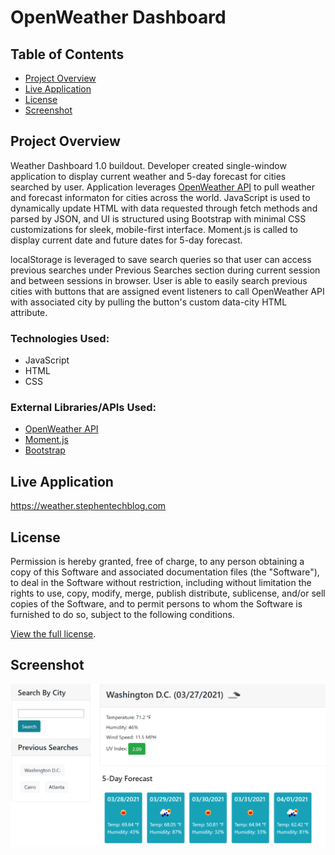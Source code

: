 # OpenWeather Dashboard

## Table of Contents
- [Project Overview](#project-overview)
- [Live Application](#live-application)
- [License](#license)
- [Screenshot](#screenshot)

## Project Overview
Weather Dashboard 1.0 buildout. Developer created single-window application to display current weather and 5-day forecast for cities searched by user. Application leverages <a href="https://openweathermap.org/api" target="_blank">OpenWeather API</a> to pull weather and forecast informaton for cities across the world. JavaScript is used to dynamically update HTML with data requested through fetch methods and parsed by JSON, and UI is structured using Bootstrap with minimal CSS customizations for sleek, mobile-first interface. Moment.js is called to display current date and future dates for 5-day forecast.

localStorage is leveraged to save search queries so that user can access previous searches under Previous Searches section during current session and between sessions in browser. User is able to easily search previous cities with buttons that are assigned event listeners to call OpenWeather API with associated city by pulling the button's custom data-city HTML attribute.

### Technologies Used:
- JavaScript
- HTML
- CSS

### External Libraries/APIs Used:
- [OpenWeather API](https://openweathermap.org/api)
- [Moment.js](https://momentjs.com/)
- [Bootstrap](https://getbootstrap.com/)

## Live Application
https://weather.stephentechblog.com

## License
Permission is hereby granted, free of charge, to any person obtaining a copy of this Software and associated documentation files (the "Software"), to deal in the Software without  restriction, including without limitation the rights to use, copy, modify, merge, publish distribute, sublicense, and/or sell copies of the Software, and to permit persons to whom the Software is furnished to do so, subject to the following conditions.

[View the full license](./LICENSE).

## Screenshot
![Screenshot of running application showing current weather and 5-day forecast for Washington D.C.](./Assets/Images/completed-application.PNG)
